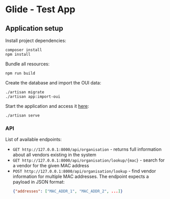 # Glide - Test App

## Application setup

Install project dependencies:
```shell
composer install
npm install
```

Bundle all resources:
```shell
npm run build
```

Create the database and import the OUI data:
```shell
./artisan migrate
./artisan app:import-oui
```

Start the application and access it [here](http://127.0.0.1:8000/):
```shell
./artisan serve
```

### API
List of available endpoints:
- `GET http://127.0.0.1:8000/api/organisation` - 
  returns full information about all vendors existing in the system
- `GET http://127.0.0.1:8000/api/organisation/lookup/{mac}` -
  search for a vendor for the given MAC address
- `POST http://127.0.0.1:8000/api/organisation/lookup` -
  find vendor information for multiple MAC addresses. 
  The endpoint expects a payload in JSON format: 
  ```json
  {"addresses": ["MAC_ADDR_1", "MAC_ADDR_2", ...]}
  ```
